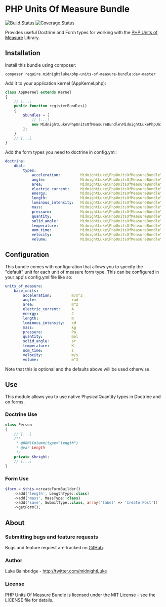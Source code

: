 # PHP Units Of Measure Bundle

[![Build Status](https://travis-ci.org/midnightLuke/php-units-of-measure-bundle.svg?branch=master)](https://travis-ci.org/midnightLuke/php-units-of-measure-bundle)
[![Coverage Status](https://coveralls.io/repos/github/midnightLuke/php-units-of-measure-bundle/badge.svg?branch=master)](https://coveralls.io/github/midnightLuke/php-units-of-measure-bundle?branch=master)

Provides useful Doctrine and Form types for working with the 
[PHP Units of Measure](https://github.com/PhpUnitsOfMeasure/php-units-of-measure)
Library.

## Installation

Install this bundle using composer:

```
composer require midnightluke/php-units-of-measure-bundle:dev-master
```

Add it to your application kernel (AppKernel.php):

```php
class AppKernel extends Kernel
{
    // [...]
    public function registerBundles()
    {
        $bundles = [
            // [...]
            new MidnightLuke\PhpUnitsOfMeasureBundle\MidnightLukePhpUnitsOfMeasureBundle(),
        ];
    }
    // [...]
}
```

Add the form types you need to doctrine in config.yml:

```yaml
doctrine:
    dbal:
        types:
            acceleration:         MidnightLuke\PhpUnitsOfMeasureBundle\Doctrine\Types\AccelerationType
            angle:                MidnightLuke\PhpUnitsOfMeasureBundle\Doctrine\Types\AngleType
            area:                 MidnightLuke\PhpUnitsOfMeasureBundle\Doctrine\Types\AreaType
            electric_current:     MidnightLuke\PhpUnitsOfMeasureBundle\Doctrine\Types\ElectricCurrentType
            energy:               MidnightLuke\PhpUnitsOfMeasureBundle\Doctrine\Types\EnergyType
            length:               MidnightLuke\PhpUnitsOfMeasureBundle\Doctrine\Types\LengthType
            luminous_intensity:   MidnightLuke\PhpUnitsOfMeasureBundle\Doctrine\Types\LuminousIntensityType
            mass:                 MidnightLuke\PhpUnitsOfMeasureBundle\Doctrine\Types\MassType
            pressure:             MidnightLuke\PhpUnitsOfMeasureBundle\Doctrine\Types\PressureType
            quantity:             MidnightLuke\PhpUnitsOfMeasureBundle\Doctrine\Types\QuantityType
            solid_angle:          MidnightLuke\PhpUnitsOfMeasureBundle\Doctrine\Types\SolidAngleType
            temperature:          MidnightLuke\PhpUnitsOfMeasureBundle\Doctrine\Types\TemperatureType
            uom_time:             MidnightLuke\PhpUnitsOfMeasureBundle\Doctrine\Types\TimeType
            velocity:             MidnightLuke\PhpUnitsOfMeasureBundle\Doctrine\Types\VelocityType
            volume:               MidnightLuke\PhpUnitsOfMeasureBundle\Doctrine\Types\VolumeType
```

## Configuration

This bundle comes with configuration that allows you to specify the "default"
unit for each unit of measure form type.  This can be configured in your app's
config.yml file like so:

```yaml
units_of_measure:
    base_units:
        acceleration:         m/s^2
        angle:                rad
        area:                 m^2
        electric_current:     A
        energy:               J
        length:               m
        luminous_intensity:   cd
        mass:                 kg
        pressure:             Pa
        quantity:             mol
        solid_angle:          sr
        temperature:          K
        uom_time:             s
        velocity:             m/s
        volume:               m^3
```

Note that this is optional and the defaults above will be used otherwise.

## Use

This module allows you to use native PhysicalQuantity types in Doctrine and on
forms.

### Doctrine Use

```php
class Person
{
    // [...]
    /**
     * @ORM\Column(type="length")
     * @var Length
     */
    private $height;
    // [...]
}
```

### Form Use

```php
$form = $this->createFormBuilder()
    ->add('length', LengthType::class)
    ->add('mass', MassType::class)
    ->add('save', SubmitType::class, array('label' => 'Create Post'))
    ->getForm();
```

## About

### Submitting bugs and feature requests

Bugs and feature request are tracked on [GitHub](https://github.com/midnightLuke/php-units-of-measure-bundle/issues).

### Author

Luke Bainbridge - http://twitter.com/midnightLuke

### License

PHP Units Of Measure Bundle is licensed under the MIT License - see the LICENSE file for details.
